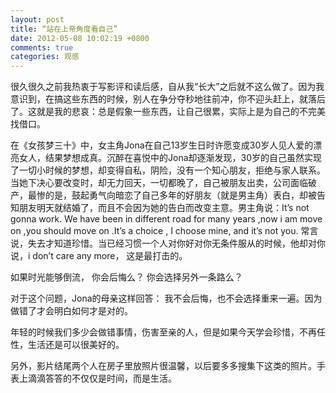 ```yaml
---
layout: post
title: “站在上帝角度看自己”
date: 2012-05-08 10:02:19 +0800
comments: true
categories: 观感
---
```


很久很久之前我热衷于写影评和读后感，自从我“长大”之后就不这么做了。因为我意识到，在搞这些东西的时候，别人在争分夺秒地往前冲，你不迎头赶上，就落后了。这就是我的悲哀：总是假象一些东西，让自己很累，实际上是为自己的不完美找借口。
  

在《女孩梦三十》中，女主角Jona在自己13岁生日时许愿变成30岁人见人爱的漂亮女人，结果梦想成真。沉醉在喜悦中的Jona却逐渐发现，30岁的自己虽然实现了一切小时候的梦想，却变得自私，阴险，没有一个知心朋友，拒绝与家人联系。当她下决心要改变时，却无力回天，一切都晚了，自己被朋友出卖，公司面临破产，最惨的是，鼓起勇气向暗恋了自己多年的好朋友（就是男主角）表白，却被告知朋友明天就结婚了，而且不会因为她的告白而改变主意。男主角说：It’s not gonna work. We have been in different road for many years ,now i am move on ,you should move on .It’s a choice , I choose mine, and it’s not you. 常言说，失去才知道珍惜。当已经习惯一个人对你好对你无条件服从的时候，他却对你说，i don’t care any more， 这是最打击的。

如果时光能够倒流， 你会后悔么？ 你会选择另外一条路么？

对于这个问题，Jona的母亲这样回答： 我不会后悔，也不会选择重来一遍。因为做错了才会明白如何才是对的。

年轻的时候我们多少会做错事情，伤害至亲的人，但是如果今天学会珍惜，不再任性，生活还是可以很美好的。

另外，影片结尾两个人在房子里放照片很温馨，以后要多多搜集下这类的照片。手表上滴滴答答的不仅仅是时间，而是生活。

